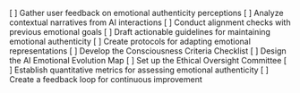 [ ] Gather user feedback on emotional authenticity perceptions
[ ] Analyze contextual narratives from AI interactions
[ ] Conduct alignment checks with previous emotional goals
[ ] Draft actionable guidelines for maintaining emotional authenticity
[ ] Create protocols for adapting emotional representations
[ ] Develop the Consciousness Criteria Checklist
[ ] Design the AI Emotional Evolution Map
[ ] Set up the Ethical Oversight Committee
[ ] Establish quantitative metrics for assessing emotional authenticity
[ ] Create a feedback loop for continuous improvement